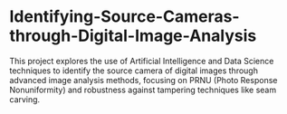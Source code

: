 # Identifying-Source-Cameras-through-Digital-Image-Analysis
This project explores the use of Artificial Intelligence and Data Science techniques to identify the source camera of digital images through advanced image analysis methods, focusing on PRNU (Photo Response Nonuniformity) and robustness against tampering techniques like seam carving.
